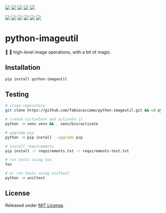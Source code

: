 [![](https://img.shields.io/pypi/pyversions/python-imageutil.svg?color=blue&logo=python&logoColor=white)](https://www.python.org/)
[![](https://img.shields.io/pypi/v/python-imageutil.svg?color=blue&logo=pypi&logoColor=white)](https://pypi.org/project/python-imageutil/)
[![](https://pepy.tech/badge/python-imageutil/month)](https://pepy.tech/project/python-imageutil)
[![](https://img.shields.io/github/stars/fabiocaccamo/python-imageutil?logo=github)](https://github.com/fabiocaccamo/python-imageutil/stargazers)
[![](https://img.shields.io/pypi/l/python-imageutil.svg?color=blue)](https://github.com/fabiocaccamo/python-imageutil/blob/main/LICENSE.txt)

[![](https://results.pre-commit.ci/badge/github/fabiocaccamo/python-imageutil/main.svg)](https://results.pre-commit.ci/latest/github/fabiocaccamo/python-imageutil/main)
[![](https://img.shields.io/github/actions/workflow/status/fabiocaccamo/python-imageutil/test-package.yml?branch=main&label=build&logo=github)](https://github.com/fabiocaccamo/python-imageutil)
[![](https://img.shields.io/codecov/c/gh/fabiocaccamo/python-imageutil?logo=codecov)](https://codecov.io/gh/fabiocaccamo/python-imageutil)
[![](https://img.shields.io/codacy/grade/e387a301748f4877b30dc4443bcadc00?logo=codacy)](https://www.codacy.com/gh/fabiocaccamo/python-imageutil)
[![](https://img.shields.io/codeclimate/maintainability/fabiocaccamo/python-imageutil?logo=code-climate)](https://codeclimate.com/github/fabiocaccamo/python-imageutil/)
[![](https://img.shields.io/badge/code%20style-black-000000.svg)](https://github.com/psf/black)

# python-imageutil
🎩 🐰 high-level image operations, with a bit of magic.

## Installation
```bash
pip install python-imageutil
```

## Testing
```bash
# clone repository
git clone https://github.com/fabiocaccamo/python-imageutil.git && cd python-imageutil

# create virtualenv and activate it
python -m venv venv && . venv/bin/activate

# upgrade pip
python -m pip install --upgrade pip

# install requirements
pip install -r requirements.txt -r requirements-test.txt

# run tests using tox
tox

# or run tests using unittest
python -m unittest
```

## License
Released under [MIT License](LICENSE.txt).
